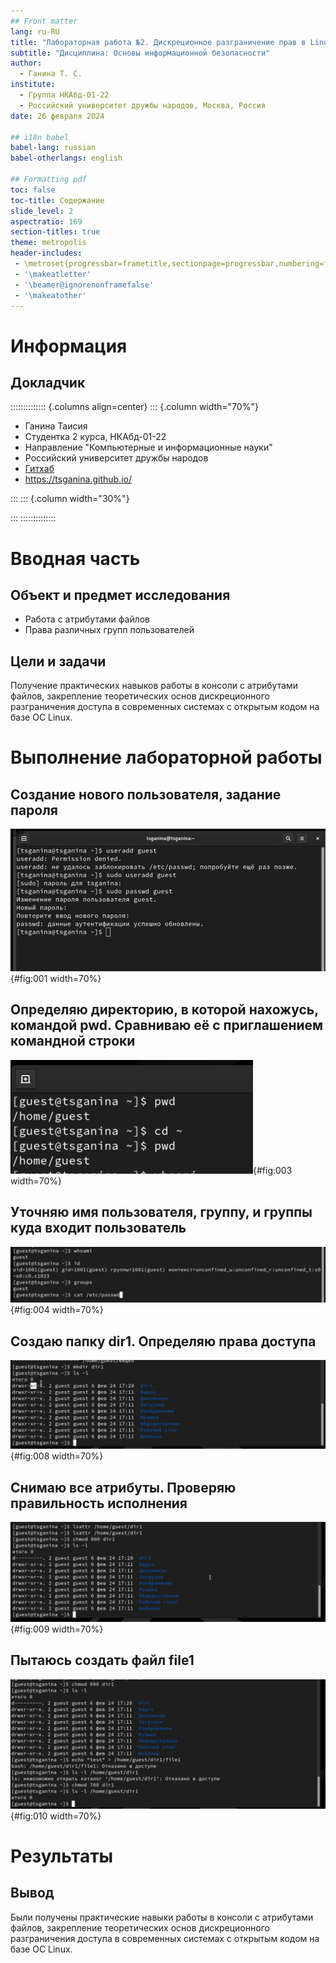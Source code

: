 ```yaml
---
## Front matter
lang: ru-RU
title: "Лабораторная работа №2. Дискреционное разграничение прав в Linux. Основные атрибуты"
subtitle: "Дисциплина: Основы информационной безопасности"
author:
  - Ганина Т. С.
institute:
  - Группа НКАбд-01-22
  - Российский университет дружбы народов, Москва, Россия
date: 26 февраля 2024

## i18n babel
babel-lang: russian
babel-otherlangs: english

## Formatting pdf
toc: false
toc-title: Содержание
slide_level: 2
aspectratio: 169
section-titles: true
theme: metropolis
header-includes:
 - \metroset{progressbar=frametitle,sectionpage=progressbar,numbering=fraction}
 - '\makeatletter'
 - '\beamer@ignorenonframefalse'
 - '\makeatother'
---
```


# Информация

## Докладчик

:::::::::::::: {.columns align=center}
::: {.column width="70%"}

  * Ганина Таисия
  * Студентка 2 курса, НКАбд-01-22
  * Направление "Компьютерные и информационные науки"
  * Российский университет дружбы народов
  * [Гитхаб](https://github.com/tsganina/study_2023-2024_infosec)
  * <https://tsganina.github.io/>

:::
::: {.column width="30%"}

:::
::::::::::::::

# Вводная часть

## Объект и предмет исследования

- Работа с атрибутами файлов
- Права различных групп пользователей

## Цели и задачи

Получение практических навыков работы в консоли с атрибутами файлов, закрепление теоретических основ дискреционного разграничения доступа в современных системах с открытым кодом на базе ОС Linux.


# Выполнение лабораторной работы

## Создание нового пользователя, задание пароля

![Новый пользователь guest](image/1.png){#fig:001 width=70%}

## Определяю директорию, в которой нахожусь, командой pwd. Сравниваю её с приглашением командной строки

![Директории](image/3.png){#fig:003 width=70%}

## Уточняю имя пользователя, группу, и группы куда входит пользователь

![Имя пользователя, группы](image/4.png){#fig:004 width=70%}

## Создаю папку dir1. Определяю права доступа

![dir1 и ее права](image/8.png){#fig:008 width=70%}

## Снимаю все атрибуты. Проверяю правильность исполнения

![chmod 000](image/9.png){#fig:009 width=70%}

## Пытаюсь создать файл file1

![Создание файла, не получилось](image/10.png){#fig:010 width=70%}

# Результаты

## Вывод

Были получены практические навыки работы в консоли с атрибутами файлов, закрепление теоретических основ дискреционного разграничения доступа в современных системах с открытым кодом на базе ОС Linux.

